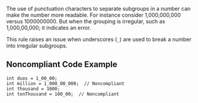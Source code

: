 The use of punctuation characters to separate subgroups in a number can make the number more readable. For instance consider 1,000,000,000 versus 1000000000. But when the grouping is irregular, such as 1,000,00,000; it indicates an error.
 
This rule raises an issue when underscores (`_`) are used to break a number into irregular subgroups.
 
## Noncompliant Code Example

    int duos = 1_00_00;
    int million = 1_000_00_000;  // Noncompliant
    int thousand = 1000;
    int tenThousand = 100_00;  // Noncompliant